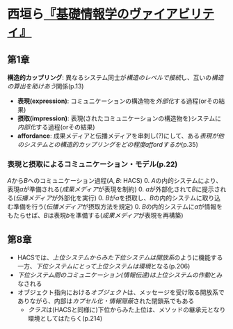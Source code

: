 # 西垣ら[『基礎情報学のヴァイアビリティ』](urn:isbn:4130501844)
## 第1章
**構造的カップリング**: 異なるシステム同士が*構造のレベルで接続*し、互いの*構造の算出を助けあう*関係(p.13)
- **表現(expression)**: コミュニケーションの構造物を*外部化*する過程(orその結果)
- **摂取(impression)**: 表現(されたコミュニケーションの構造物を)システムに*内部化*する過程(orその結果)
- **affordance**: 成果メディアと伝播メディアを串刺し(?)にして、ある*表現が他のシステムとの構造的カップリングをどの程度affordするか*(p.35)

### 表現と摂取によるコミュニケーション・モデル(p.22)
$A$から$B$へのコミュニケーション過程($A, B$: HACS)
0. $A$の内的システムにより、表現$a$が準備される(*成果メディア*が表現を制約)
0. $a$が外部化されて$B$に提示される(*伝播メディア*が外部化を実行)
0. $B$が$a$を摂取し、$B$の内的システムに取り込む準備を行う(*伝播メディア*が摂取方法を規定)
0. $B$の内的システムに$a$が情報をもたらせば、$B$は表現$b$を準備する(*成果メディア*が表現を再構築)


## 第8章
- HACSでは、*上位システムからみた下位システムは開放系*のように機能する一方、*下位システムにとって上位システムは環境*となる(p.206)
- *下位システム間のコミュニケーション(情報伝達)は上位システムの作動*とみなされる
- オブジェクト指向における*オブジェクト*は、メッセージを受け取る開放系でありながら、内部は*カプセル化・情報隠蔽*された閉鎖系でもある
	- *クラス*は(HACSと同様に)下位からみた上位は、メソッドの継承元となり環境としてはたらく(p.214)
